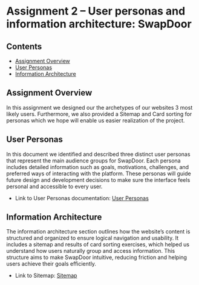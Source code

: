 # **Assignment 2 – User personas and information architecture: SwapDoor**

## **Contents**
- [Assignment Overview](#assignment-overview)
- [User Personas](#user-personas)
- [Information Architecture](#information-architecture)

## **Assignment Overview**
In this assignment we designed our the archetypes of our websites 3 most likely users. Furthermore, we also provided a Sitemap and Card sorting for personas which we hope will enable us
easier realization of the project.

## User Personas
In this document we identified and described three distinct user personas that represent the main audience groups for SwapDoor. Each persona includes detailed information such as goals, motivations, challenges, and preferred ways of interacting with the platform. These personas will guide future design and development decisions to make sure the interface feels personal and accessible to every user.
- Link to User Personas documentation: [User Personas](https://github.com/ivrlic02/SwapDoor/blob/main/assignments/User%20personas%20and%20information%20architecture/User%20personas.pdf) 

## Information Architecture
The information architecture section outlines how the website’s content is structured and organized to ensure logical navigation and usability. It includes a sitemap and results of card sorting exercises, which helped us understand how users naturally group and access information. This structure aims to make SwapDoor intuitive, reducing friction and helping users achieve their goals efficiently.  
- Link to Sitemap: [Sitemap](https://github.com/ivrlic02/SwapDoor/blob/main/assignments/User%20personas%20and%20information%20architecture/Sitemap.png)
